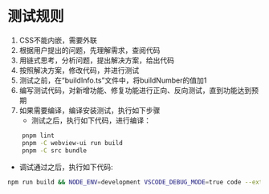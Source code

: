 # 测试规则

1. CSS不能内嵌，需要外联
2. 根据用户提出的问题，先理解需求，查阅代码
3. 用链式思考，分析问题，提出解决方案，给出代码
4. 按照解决方案，修改代码，并进行测试
5. 测试之前，在“buildInfo.ts”文件中，将buildNumber的值加1
6. 编写测试代码，对新增功能、修复功能进行正向、反向测试，直到功能达到预期
7. 如果需要编译，编译安装测试，执行如下步骤
    - 测试之后，执行如下代码，进行编译：

```bash
    pnpm lint
    pnpm -C webview-ui run build
    pnpm -C src bundle
```

- 调试通过之后，执行如下代码:

```bash
npm run build && NODE_ENV=development VSCODE_DEBUG_MODE=true code --extensionDevelopmentPath=${PWD}/src
```
